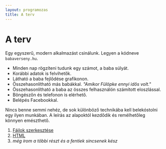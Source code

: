 ```yaml
---
layout: programozas
title: A terv
---
```


# A terv

Egy egyszerű, modern alkalmazást csinálunk. Legyen a kódneve `babaverseny.hu`.

- Minden nap rögzíteni tudunk egy számot, a baba súlyát.
- Korábbi adatok is felvihetők.
- Látható a baba fejlődése grafikonon.
- Összehasonlítható más babákkal. _"Amikor Fülöpke ennyi idős volt."_
- Összehasonlítható a baba az összes felhasználón számított eloszlással.
- Böngészőn és telefonon is elérhető.
- Belépés Facebookkal.

Nincs benne semmi nehéz, de sok különböző technikába kell belekóstolni egy ilyen munkában.
A leírás az alapoktól kezdődik és remélhetőleg könnyen emészthető.

1. [Fájlok szerkesztése](1)
1. [HTML](2)
1. _még írom a többi részt és a fentiek sincsenek kész_
